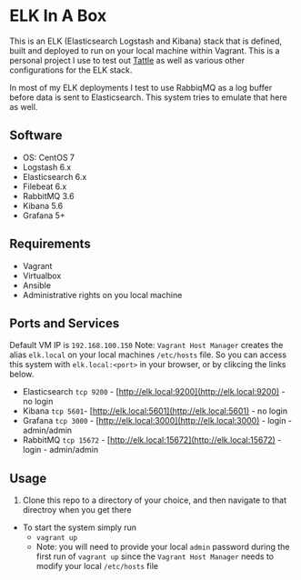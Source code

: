 # ELK In A Box

This is an ELK (Elasticsearch Logstash and Kibana) stack that is defined, built and deployed to run on your local machine within Vagrant.  This is a personal project I use to test out [Tattle](http://tattle.io) as well as various other configurations for the ELK stack.

In most of my ELK deployments I test to use RabbiqMQ as a log buffer before data is sent to Elasticsearch.  This system tries to emulate that here as well.

## Software
* OS: CentOS 7 
* Logstash 6.x
* Elasticsearch 6.x
* Filebeat 6.x
* RabbitMQ 3.6
* Kibana 5.6
* Grafana 5+

## Requirements
* Vagrant
* Virtualbox
* Ansible
* Administrative rights on you local machine

## Ports and Services
Default VM IP is `192.168.100.150`
Note: `Vagrant Host Manager` creates the alias `elk.local` on your local machines `/etc/hosts` file.  So you can access this system with `elk.local:<port>` in your browser, or by clikcing the links below.  
* Elasticsearch `tcp 9200` - [http://elk.local:9200](http://elk.local:9200) - no login
* Kibana `tcp 5601`- [http://elk.local:5601](http://elk.local:5601) - no login 
* Grafana `tcp 3000` - [http://elk.local:3000](http://elk.local:3000) - login - admin/admin 
* RabbitMQ `tcp 15672` - [http://elk.local:15672](http://elk.local:15672) - login - admin/admin

## Usage
1. Clone this repo to a directory of your choice, and then navigate to that directroy when you get there

* To start the system simply run
    * `vagrant up`
    * Note: you will need to provide your local `admin` password during the first run of `vagrant up` since the `Vagrant Host Manager` needs to modify your local `/etc/hosts` file
